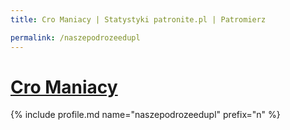 ```yaml
---
title: Cro Maniacy | Statystyki patronite.pl | Patromierz

permalink: /naszepodrozeedupl
---
```


# [Cro Maniacy](https://patronite.pl/naszepodrozeedupl)

{% include profile.md name="naszepodrozeedupl" prefix="n" %}
